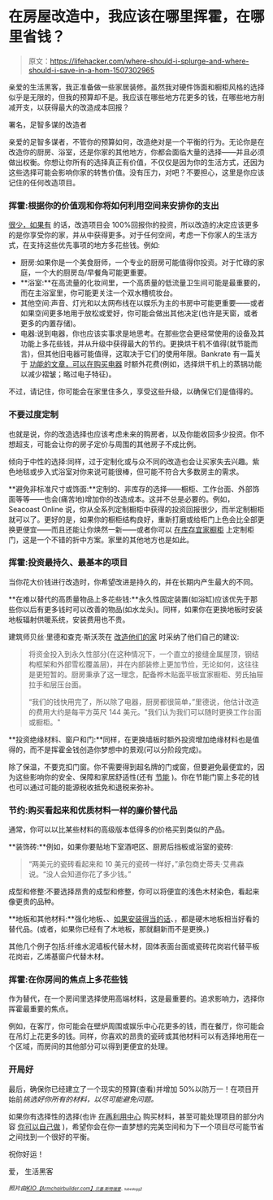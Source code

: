 # 在房屋改造中，我应该在哪里挥霍，在哪里省钱？

> 原文：<https://lifehacker.com/where-should-i-splurge-and-where-should-i-save-in-a-hom-1507302965>

亲爱的生活黑客，我正准备做一些家居装修。虽然我对硬件饰面和橱柜风格的选择似乎是无限的，但我的预算却不是。我应该在哪些地方花更多的钱，在哪些地方削减开支，以获得最大的改造成本回报？



署名，足智多谋的改造者

亲爱的足智多谋者，不管你的预算如何，改造绝对是一个平衡的行为。无论你是在改造你的厨房、浴室，还是你家的其他地方，你都会面临大量的选择——并且必须做出权衡。你想让你所有的选择真正有价值，不仅仅是因为你的生活方式，还因为这些选择可能会影响你家的转售价值。没有压力，对吧？不要担心，这里是你应该记住的任何改造项目。

### 挥霍:根据你的价值观和你将如何利用空间来安排你的支出

[很少，如果有](http://www.remodeling.hw.net/cost-vs-value/2014/) 的话，改造项目会 100%回报你的投资，所以改造的决定应该更多的是你享受你的家，并从中获得更多。对于任何空间，考虑一下你家人的生活方式，在支持这些优先事项的地方多花些钱。例如:

*   厨房:如果你是一个美食厨师，一个专业的厨房可能值得你投资。对于忙碌的家庭，一个大的厨房岛/早餐角可能更重要。
*   **浴室:**在高流量的化妆间里，一个高质量的低流量卫生间可能是最重要的，而在主浴室里，你可能更关注一个双水槽梳妆台。
*   其他空间:声音、灯光和以太网布线在以娱乐为主的书房中可能更重要——或者如果空间更多地用于放松或爱好，你可能会做出其他决定(也许是天窗，或者更多的内置存储)。
*   电器:说到电器，你也应该实事求是地思考。在那些您会更经常使用的设备及其功能上多花些钱，并从升级中获得最大的节约。更换烘干机不值得(就节能而言)，但其他旧电器可能值得，这取决于它们的使用年限。Bankrate 有一篇关于 [功能的文章，可以在购买电器](http://www.bankrate.com/finance/smart-spending/save-splurge-on-appliances.aspx#slide=2) 时额外花费(例如，选择烘干机上的蒸锅功能以减少褶皱；略过电子特征)。

不过，请记住，你可能会在家里住多久，享受这些升级，以确保它们是值得的。

### 不要过度定制

也就是说，你的改造选择也应该考虑未来的购房者，以及你能收回多少投资。你不想超支，可能会让你的房子定价与周围的其他房子不成比例。

倾向于中性的选择:同样，过于定制化或与众不同的改造也会让买家失去兴趣。紫色地毯或步入式浴室对你来说可能很棒，但可能不符合大多数房主的需求。

**避免非标准尺寸或饰面:**定制的、非库存的选择——橱柜、工作台面、外部饰面等等——也会(痛苦地)增加你的改造成本。这并不总是必要的。例如，Seacoast Online 说，你从全系列定制橱柜中获得的投资回报很少，而半定制橱柜就可以了。更好的是，如果你的橱柜结构良好，重新打磨或给柜门上色会比全部更换更便宜——而且还能让你焕然一新——或者你可以 [在库存宜家橱柜](http://www.thekitchn.com/save-splurge-5-tips-on-how-to-get-the-most-out-of-a-kitchen-renovation-176935) 上定制柜门，这是一个不错的折中方案。家里的其他地方也是如此。

### 挥霍:投资最持久、最基本的项目

当你花大价钱进行改造时，你希望改进是持久的，并在长期内产生最大的不同。

**在难以替代的高质量物品上多花些钱:**永久性固定装置(如浴缸)应该优先于那些你以后有更多钱时可以改善的物品(如水龙头)。同样，如果你在更换地板时安装地板辐射供暖系统，安装费用也不贵。

建筑师贝丝·里德和查克·斯沃茨在 [改造他们的家](http://www.builderonline.com/costeffectivedesign/do_5.aspx) 时采纳了他们自己的建议:

> 将资金投入到永久性部分(在这种情况下，一个直立的接缝金属屋顶，钢结构框架和外部雪松覆盖层)，并在内部装修上更加节俭，无论如何，这往往是更短暂的。厨房秉承了这一理念，配备桦木贴面平板宜家橱柜、劳氏抽屉拉手和层压台面。
> 
> “我们的钱快用完了，所以除了电器，厨房都很简单，”里德说，他估计改造的费用大约是每平方英尺 144 美元。"我们认为我们可以随时更换工作台面或橱柜。"

**投资绝缘材料、窗户和门:**同样，在更换墙板时额外投资增加绝缘材料也是值得的，而不是挥霍金钱创造你梦想中的景观(可以分阶段完成)。

除了保温，不要克扣门窗。你不需要得到超名牌的门或窗，但要避免最便宜的，因为这些影响你的安全、保障和家居舒适性(还有 [节能](https://lifehacker.com/the-most-common-places-heat-is-escaping-from-your-house-5982265) )。你在节能门窗上多花的钱也可以通过可能的能源税收抵免和退税来弥补。

### 节约:购买看起来和优质材料一样的廉价替代品

通常，你可以以比某些材料的高级版本低得多的价格买到类似的产品。

**装饰砖:**例如，如果你要贴地下室酒吧区、厨房后挡板或浴室的瓷砖:

> “两美元的瓷砖看起来和 10 美元的瓷砖一样好，”承包商史蒂夫·艾弗森说。“没人会知道你花了多少钱。”

成型和修整:不要选择昂贵的成型和修整，你可以将便宜的浅色木材染色，看起来像更贵的品种。

**地板和其他材料:**强化地板、、[如果安装得当的话](https://gizmodo.com/how-to-install-wood-flooring-for-cheap-5897970)、，都是硬木地板相当好看的替代品。(或者，如果你已经有了木地板，那就翻新而不是更换。)

其他几个例子包括:纤维水泥墙板代替木材，固体表面台面或瓷砖花岗岩代替平板花岗岩，乙烯基窗户代替木材。

### 挥霍:在你房间的焦点上多花些钱

作为替代，在一个房间里选择使用高端材料，这是最重要的。追求影响力，选择你挥霍最重要的焦点。

例如，在客厅，你可能会在壁炉周围或娱乐中心花更多的钱，而在餐厅，你可能会在吊灯上花更多的钱。同样，你喜欢的昂贵的瓷砖或其他材料可以有选择地用在一个区域，而房间的其他部分可以得到更便宜的处理。

### 开局好

最后，确保你已经建立了一个现实的预算(查看)并增加 50%以防万一！在项目开始前*挑选好你所有的材料，以尽可能避免问题。*

如果你有选择性的选择(也许 [在再利用中心](https://lifehacker.com/shop-at-reuse-centers-to-save-a-ton-of-money-on-all-you-5990357) 购买材料，甚至可能处理项目的部分内容 [你可以自己做](http://lifehacker.com/which-home-improvements-can-i-diy-and-which-should-i-le-487207936) )，希望你会在你一直梦想的完美空间和为下一个项目尽可能节省之间找到一个很好的平衡。

祝你好运！

爱，
生活黑客

*<small>照片由</small>*[*<small>KIO</small>*](http://www.flickr.com/photos/kio/43998723/sizes/l/)*<small></small>*<small>[*<small>【Armchairbuilder.com】</small>*](http://armchairbuilder.com/resources/how-to-build-your-own-home)*<small></small>*<small>[*<small>贝基·斯特瑞普</small>*](http://www.flickr.com/photos/glueandglitter/5470689245/sizes/l/)*<small><small>、tubedogg】</small></small>*</small></small>

<small></small>